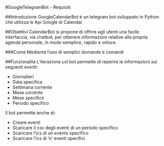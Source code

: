 #GoogleTelegramBot - Requisiti

##Introduzione
GoogleCalendarBot è un telegram bot sviluppato in Python che utilizza le Api Google di Calendar

##Obiettivi
CalendarBot si propone di offrire agli utenti una facile interfaccia, via chatbot, per ottenere informazioni relative alla propria agenda personale, in modo semplice, rapido e veloce.

###Come
Mediante l’uso di semplici domande e comandi

##Funzionalità
L’iterazione col bot permette di reperire le informazioni sui seguenti eventi:
* Giornalieri
* Data specifica
* Settimana corrente
* Mese corrente
* Mese specifico
* Periodo specifico

Il bot permette anche di:
* Creare eventi
* Scaricare il csv degli eventi di un periodo specifico
* Scaricare l’ics di un evento specifico
* Scaricare l’ics di ‘n’ eventi specifici